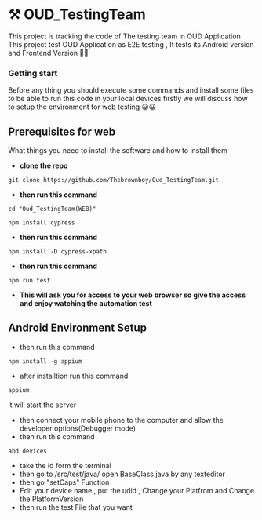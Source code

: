 # ⚒ OUD_TestingTeam 
This project is tracking the code of The testing team in OUD Application  
This project test OUD Application as E2E testing , It tests its Android version and Frontend Version 👿👿
### Getting start 
Before any thing you should execute some commands and install some files to be able to run this code in your local devices firstly we will  discuss how to setup the environment for web testing 😀😀
## Prerequisites for web 

What things you need to install the software and how to install them

- **clone the repo** 

```
git clone https://github.com/Thebrownboy/Oud_TestingTeam.git
```
- **then run this command**
```
cd "Oud_TestingTeam(WEB)"
```
```
npm install cypress 
```
- **then run this command** 
```
npm install -D cypress-xpath
```
- **then run this command** 
```
npm run test 
```

- **This will ask you for access to your web browser so give the access and enjoy watching the automation test**
## Android Environment Setup 

- then run this command 
```
npm install -g appium
```
- after installtion run this command 

```
appium 
```
 it will start the server 
- then connect your mobile phone to the computer  and allow the developer options(Debugger mode)
- then run this command 
```
abd devices 
```
- take the id form the terminal 
- then go to /src/test/java/ open  BaseClass.java by any texteditor 
- then go "setCaps" Function  
- Edit your device name , put the udid , Change your Platfrom and Change the PlatformVersion
- then run the test File that you want 
